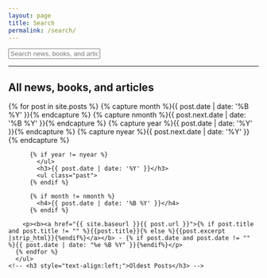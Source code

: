 ```yaml
---
layout: page
title: Search
permalink: /search/
---
```


<div id="search-container">
    <input type="text" id="search-input" placeholder="Search news, books, and articles...">
    <div id="results-container"></div>
</div>

<script src="{{ site.baseurl }}/assets/simple-jekyll-search.min.js" type="text/javascript"></script>

<script>
    SimpleJekyllSearch({
    searchInput: document.getElementById('search-input'),
    resultsContainer: document.getElementById('results-container'),
    searchResultTemplate: '<div style="text-align: left !important;"><a href="{url}"><h1 style="text-align:left !important;">{title}</h1></a><span style="text-align:left !important;">{date}</span></div>',
    json: '{{ site.baseurl }}/search.json'
    });
</script>

<hr>

<div id="archives">
  <section id="archive">
     <h2 style="text-align:left;">All news, books, and articles</h2>
     {% for post in site.posts %}
          {% capture month %}{{ post.date | date: '%B %Y' }}{% endcapture %}
          {% capture nmonth %}{{ post.next.date | date: '%B %Y' }}{% endcapture %}
          {% capture year %}{{ post.date | date: '%Y' }}{% endcapture %}
          {% capture nyear %}{{ post.next.date | date: '%Y' }}{% endcapture %}
            
          {% if year != nyear %}
            </ul>
            <h3>{{ post.date | date: '%Y' }}</h3>
            <ul class="past">
          {% endif %}
        
          {% if month != nmonth %}
            <h4>{{ post.date | date: '%B %Y' }}</h4>
          {% endif %}
              
        <p><b><a href="{{ site.baseurl }}{{ post.url }}">{% if post.title and post.title != "" %}{{post.title}}{% else %}{{post.excerpt |strip_html}}{%endif%}</a></b> - {% if post.date and post.date != "" %}{{ post.date | date: "%e %B %Y" }}{%endif%}</p>
      {% endfor %}
      </ul>
    <!-- <h3 style="text-align:left;">Oldest Posts</h3> -->
  </section>
</div>
